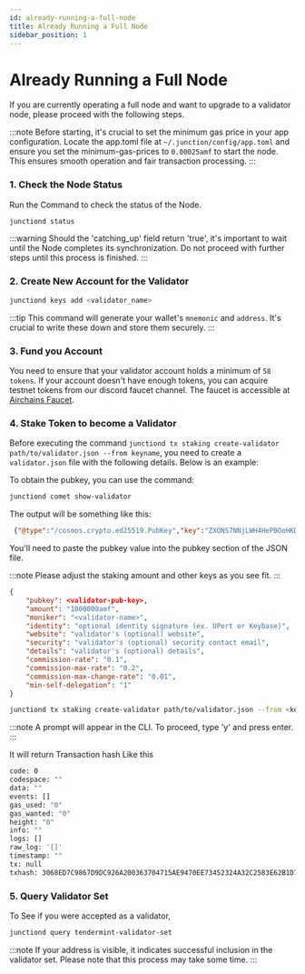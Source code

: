 ```yaml
---
id: already-running-a-full-node
title: Already Running a Full Node
sidebar_position: 1
---
```


# Already Running a Full Node

If you are currently operating a full node and want to upgrade to a validator node, please proceed with the following steps.

:::note
Before starting, it's crucial to set the minimum gas price in your app configuration. Locate the app.toml file at `~/.junction/config/app.toml` and ensure you set the minimum-gas-prices to `0.00025amf` to start the node.
This ensures smooth operation and fair transaction processing.
:::

### 1. Check the Node Status

Run the Command to check the status of the Node.

```bash
junctiond status
```

:::warning
Should the 'catching_up' field return 'true', it's important to wait until the Node completes its synchronization. Do not proceed with further steps until this process is finished.
:::

### 2. Create New Account for the Validator

```bash
junctiond keys add <validator_name>
```

:::tip
This command will generate your wallet's `mnemonic` and `address`. It's crucial to write these down and store them securely.
:::

### 3. Fund you Account

You need to ensure that your validator account holds a minimum of `58 tokens`. If your account doesn't have enough tokens, you can acquire testnet tokens from our discord faucet channel. The faucet is accessible at [Airchains Faucet](https://discord.gg/airchains).

### 4. Stake Token to become a Validator

Before executing the command `junctiond tx staking create-validator path/to/validator.json --from keyname`, you need to create a `validator.json` file with the following details. Below is an example:

To obtain the pubkey, you can use the command:

```bash
junctiond comet show-validator
```

The output will be something like this:

```JSON
 {"@type":"/cosmos.crypto.ed25519.PubKey","key":"ZXONS7NNjLWH4HePBOoHKDAYeLXQO5iUwpCRQSi1poI="}
```

You'll need to paste the pubkey value into the pubkey section of the JSON file.

:::note
Please adjust the staking amount and other keys as you see fit.
:::

```JSON
{
	"pubkey": <validator-pub-key>,
	"amount": "1000000amf",
	"moniker": "<validator-name>",
	"identity": "optional identity signature (ex. UPort or Keybase)",
	"website": "validator's (optional) website",
	"security": "validator's (optional) security contact email",
	"details": "validator's (optional) details",
	"commission-rate": "0.1",
	"commission-max-rate": "0.2",
	"commission-max-change-rate": "0.01",
	"min-self-delegation": "1"
}
```

```bash
junctiond tx staking create-validator path/to/validator.json --from <key-name> --chain-id junction --fees 500amf
```

:::note
A prompt will appear in the CLI. To proceed, type 'y' and press enter.
:::

It will return Transaction hash Like this

```bash
code: 0
codespace: ""
data: ""
events: []
gas_used: "0"
gas_wanted: "0"
height: "0"
info: ""
logs: []
raw_log: '[]'
timestamp: ""
tx: null
txhash: 3068ED7C9867D9DC926A200363704715AE9470EE73452324A32C2583E62B1D79
```

### 5. Query Validator Set

To See if you were accepted as a validator,

```bash
junctiond query tendermint-validator-set
```

:::note
If your address is visible, it indicates successful inclusion in the validator set. Please note that this process may take some time.
:::
